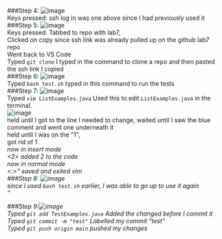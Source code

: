 ###Step 4: ![image](https://github.com/divine9223/cse15l-lab-reports/assets/147002921/4541d05f-eec1-41ea-bb56-7faad2c44842) <br>
Keys pressed: <up><enter> ssh log in was one above since I had previously used it<br>
###Step 5: ![image](https://github.com/divine9223/cse15l-lab-reports/assets/147002921/b4713191-d3b1-41b5-bd07-2e46da79ce60)<br>
Keys pressed: <alt><tab> Tabbed to repo with lab7,<br>
<clicked> Clicked on copy since ssh link was already pulled up on the github lab7 repo<br>
<alt><tab> Went back to VS Code<br>
Typed `git clone` <ctrl><shift><v> I typed in the command to clone a repo and then pasted the ssh link I copied<br>
###Step 6: ![image](https://github.com/divine9223/cse15l-lab-reports/assets/147002921/2f6ae82d-9da2-4eb5-bfd3-403341c69510)<br>
Typed `bash test.sh` typed in this command to run the tests<br>
###Step 7: ![image](https://github.com/divine9223/cse15l-lab-reports/assets/147002921/e0f08636-a01b-479a-880e-d67a1fd9ce64)<br>
Typed `vim ListExamples.java` Used this to edit `ListExamples.java` in the terminal.<br>
![image](https://github.com/divine9223/cse15l-lab-reports/assets/147002921/13281e84-6bcf-4686-9a4d-27700c8c40e5)<br>
held <j> until I got to the line I needed to change, waited until I saw the blue comment and went one underneath it<br>
held <l> until I was on the "1",<br>
<x> got rid of 1<br>
<i> now in insert mode<br>
<2> added 2 to the code<br>
<esc> now in normal mode<br>
<:><w><q> saved and exited vim<br>
###Step 8: ![image](https://github.com/divine9223/cse15l-lab-reports/assets/147002921/d84aa2c3-9a24-46be-a319-c2d593287f55)<br>
<up><up><enter> since I used `bash test.sh` earlier, I was able to go up to use it again<br>

###Step 9:![image](https://github.com/divine9223/cse15l-lab-reports/assets/147002921/adacc223-1e28-4d58-babe-4b69193f33d7)<br>
Typed `git add TestExamples.java` Added the changed before I commit it<br>
Typed `git commit -m "test"` Labelled my commit "test"<br>
Typed `git push origin main` pushed my changes<br>
